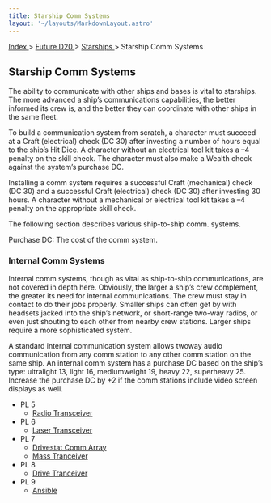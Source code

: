 ```yaml
---
title: Starship Comm Systems
layout: '~/layouts/MarkdownLayout.astro'
---
```


[ Index ](/) > [ Future D20 ](/future.d20.srd) > [ Starships ](/future.d20.srd/starships) > Starship Comm Systems

##  Starship Comm Systems

The ability to communicate with other ships and bases is vital to starships.
The more advanced a ship’s communications capabilities, the better informed
its crew is, and the better they can coordinate with other ships in the same
fleet.

To build a communication system from scratch, a character must succeed at a
Craft (electrical) check (DC 30) after investing a number of hours equal to
the ship’s Hit Dice. A character without an electrical tool kit takes a –4
penalty on the skill check. The character must also make a Wealth check
against the system’s purchase DC.

Installing a comm system requires a successful Craft (mechanical) check (DC
30) and a successful Craft (electrical) check (DC 30) after investing 30
hours. A character without a mechanical or electrical tool kit takes a –4
penalty on the appropriate skill check.

The following section describes various ship-to-ship comm. systems.

Purchase DC: The cost of the comm system.

###  Internal Comm Systems

Internal comm systems, though as vital as ship-to-ship communications, are not
covered in depth here. Obviously, the larger a ship’s crew complement, the
greater its need for internal communications. The crew must stay in contact to
do their jobs properly. Smaller ships can often get by with headsets jacked
into the ship’s network, or short-range two-way radios, or even just shouting
to each other from nearby crew stations. Larger ships require a more
sophisticated system.

A standard internal communication system allows twoway audio communication
from any comm station to any other comm station on the same ship. An internal
comm system has a purchase DC based on the ship’s type: ultralight 13, light
16, mediumweight 19, heavy 22, superheavy 25. Increase the purchase DC by +2
if the comm stations include video screen displays as well.

  * PL 5 
    * [ Radio Transceiver ](/future.d20.srd/starships/starship.comm.systems/radio.tranceiver)
  * PL 6 
    * [ Laser Transceiver ](/future.d20.srd/starships/starship.comm.systems/laser.transceiver)
  * PL 7 
    * [ Drivestat Comm Array ](/future.d20.srd/starships/starship.comm.systems/drivestat.comm.array)
    * [ Mass Tranceiver ](/future.d20.srd/starships/starship.comm.systems/mass.trasceiver)
  * PL 8 
    * [ Drive Tranceiver ](/future.d20.srd/starships/starship.comm.systems/drive.transceiver)
  * PL 9 
    * [ Ansible ](/future.d20.srd/starships/starship.comm.systems/ansible)


